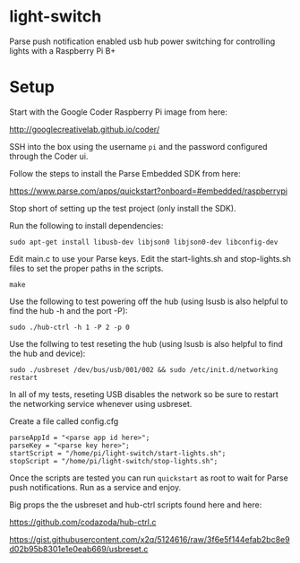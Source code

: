 # light-switch
Parse push notification enabled usb hub power switching for controlling lights with a Raspberry Pi B+

# Setup
Start with the Google Coder Raspberry Pi image from here:

http://googlecreativelab.github.io/coder/

SSH into the box using the username `pi` and the password configured through the Coder ui.

Follow the steps to install the Parse Embedded SDK from here:

https://www.parse.com/apps/quickstart?onboard=#embedded/raspberrypi

Stop short of setting up the test project (only install the SDK).

Run the following to install dependencies:

`sudo apt-get install libusb-dev libjson0 libjson0-dev libconfig-dev`

Edit main.c to use your Parse keys.
Edit the start-lights.sh and stop-lights.sh files to set the proper paths in the scripts.

`make`

Use the following to test powering off the hub (using lsusb is also helpful to find the hub -h and the port -P):

`sudo ./hub-ctrl -h 1 -P 2 -p 0`

Use the follwing to test reseting the hub (using lsusb is also helpful to find the hub and device):

`sudo ./usbreset /dev/bus/usb/001/002 && sudo /etc/init.d/networking restart`

In all of my tests, reseting USB disables the network so be sure to restart the networking service whenever using usbreset.

Create a file called config.cfg

```
parseAppId = "<parse app id here>";
parseKey = "<parse key here>";
startScript = "/home/pi/light-switch/start-lights.sh";
stopScript = "/home/pi/light-switch/stop-lights.sh";
```

Once the scripts are tested you can run `quickstart` as root to wait for Parse push notifications. Run as a service and enjoy.

Big props the the usbreset and hub-ctrl scripts found here and here:

https://github.com/codazoda/hub-ctrl.c

https://gist.githubusercontent.com/x2q/5124616/raw/3f6e5f144efab2bc8e9d02b95b8301e1e0eab669/usbreset.c
